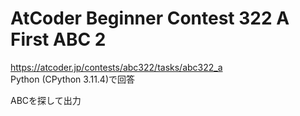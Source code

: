# AtCoder Beginner Contest 322 A First ABC 2  
https://atcoder.jp/contests/abc322/tasks/abc322_a  
Python (CPython 3.11.4)で回答  

ABCを探して出力

